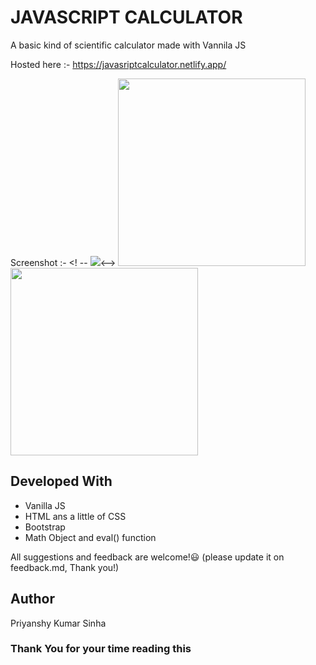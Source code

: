 # JAVASCRIPT CALCULATOR

A basic kind of scientific calculator made with Vannila JS

Hosted here :- https://javasriptcalculator.netlify.app/

Screenshot :-
 <! --
<img src ="https://github.com/PriyanshuKumarSinha/javascript_calculator/blob/main/project_screenshot_desktop.png"></img><-->
<img width = "300px" src ="https://github.com/PriyanshuKumarSinha/javascript_calculator/blob/main/project_screenshot_mobile.jpg"></img>
<img width = "300px" src ="https://github.com/PriyanshuKumarSinha/javascript_calculator/blob/main/project_screenshot_mobile.jpg"></img>

## Developed With

- Vanilla JS
- HTML ans a little of CSS
- Bootstrap 
- Math Object and eval() function

All suggestions and feedback are welcome!😃
(please update it on feedback.md, Thank you!)

## Author

Priyanshy Kumar Sinha

### Thank You for your time reading this

